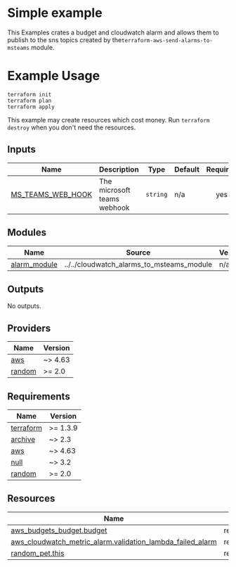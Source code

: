 <!-- BEGIN_TF_DOCS -->

# Simple example

This Examples crates a budget and cloudwatch alarm and allows them to publish to the sns topics created by the```terraform-aws-send-alarms-to-msteams``` module.

# Example Usage

```shell
terraform init
terraform plan
terraform apply
```

This example may create resources which cost money. Run ```terraform destroy``` when you don't need the resources.

## Inputs

| Name | Description | Type | Default | Required |
|------|-------------|------|---------|:--------:|
| <a name="input_MS_TEAMS_WEB_HOOK"></a> [MS\_TEAMS\_WEB\_HOOK](#input\_MS\_TEAMS\_WEB\_HOOK) | The microsoft teams webhook | `string` | n/a | yes |

## Modules

| Name | Source | Version |
|------|--------|---------|
| <a name="module_alarm_module"></a> [alarm\_module](#module\_alarm\_module) | ../../cloudwatch_alarms_to_msteams_module | n/a |

## Outputs

No outputs.

## Providers

| Name | Version |
|------|---------|
| <a name="provider_aws"></a> [aws](#provider\_aws) | ~> 4.63 |
| <a name="provider_random"></a> [random](#provider\_random) | >= 2.0 |

## Requirements

| Name | Version |
|------|---------|
| <a name="requirement_terraform"></a> [terraform](#requirement\_terraform) | >= 1.3.9 |
| <a name="requirement_archive"></a> [archive](#requirement\_archive) | ~> 2.3 |
| <a name="requirement_aws"></a> [aws](#requirement\_aws) | ~> 4.63 |
| <a name="requirement_null"></a> [null](#requirement\_null) | ~> 3.2 |
| <a name="requirement_random"></a> [random](#requirement\_random) | >= 2.0 |

## Resources

| Name | Type |
|------|------|
| [aws_budgets_budget.budget](https://registry.terraform.io/providers/hashicorp/aws/latest/docs/resources/budgets_budget) | resource |
| [aws_cloudwatch_metric_alarm.validation_lambda_failed_alarm](https://registry.terraform.io/providers/hashicorp/aws/latest/docs/resources/cloudwatch_metric_alarm) | resource |
| [random_pet.this](https://registry.terraform.io/providers/hashicorp/random/latest/docs/resources/pet) | resource |

<!-- END_TF_DOCS -->